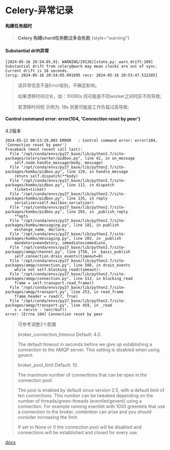 # Celery-异常记录

#### 构建任务超时

> **Celery 构建chord任务数过多会失败**
{style="warning"}

#### Substantial drift异常

```
[2024-05-16 20:54:05,91: WARNING/29126][state.py:_warn_drift:109]
Substantial drift from celery@work may mean clocks are out of sync.  
Current drift is 18 seconds.  
[orig: 2024-05-16 20:54:05.091695 recv: 2024-05-16 20:53:47.512285]
```
> 该异常信息不是Error级别，不确定影响。
> 
> 如果漂移时间过长，如：10080s 则可能是不同worker之间时区不同导致;
> 
> 若漂移时间短 示例为: 18s 则更可能是工作负载过高导致;

#### Control command error: error(104, 'Connection reset by peer')
4.2版本
```
2024-05-22 00:53:29,803 ERROR   : Control command error: error(104, 'Connection reset by peer')
Traceback (most recent call last):
  File "/opt/conda/envs/py27_base/lib/python2.7/site-packages/celery/worker/pidbox.py", line 42, in on_message
    self.node.handle_message(body, message)
  File "/opt/conda/envs/py27_base/lib/python2.7/site-packages/kombu/pidbox.py", line 129, in handle_message
    return self.dispatch(**body)
  File "/opt/conda/envs/py27_base/lib/python2.7/site-packages/kombu/pidbox.py", line 112, in dispatch
    ticket=ticket)
  File "/opt/conda/envs/py27_base/lib/python2.7/site-packages/kombu/pidbox.py", line 135, in reply
    serializer=self.mailbox.serializer)
  File "/opt/conda/envs/py27_base/lib/python2.7/site-packages/kombu/pidbox.py", line 265, in _publish_reply
    **opts
  File "/opt/conda/envs/py27_base/lib/python2.7/site-packages/kombu/messaging.py", line 181, in publish
    exchange_name, declare,
  File "/opt/conda/envs/py27_base/lib/python2.7/site-packages/kombu/messaging.py", line 203, in _publish
    mandatory=mandatory, immediate=immediate,
  File "/opt/conda/envs/py27_base/lib/python2.7/site-packages/amqp/channel.py", line 1758, in _basic_publish
    self.connection.drain_events(timeout=0)
  File "/opt/conda/envs/py27_base/lib/python2.7/site-packages/amqp/connection.py", line 508, in drain_events
    while not self.blocking_read(timeout):
  File "/opt/conda/envs/py27_base/lib/python2.7/site-packages/amqp/connection.py", line 513, in blocking_read
    frame = self.transport.read_frame()
  File "/opt/conda/envs/py27_base/lib/python2.7/site-packages/amqp/transport.py", line 253, in read_frame
    frame_header = read(7, True)
  File "/opt/conda/envs/py27_base/lib/python2.7/site-packages/amqp/transport.py", line 459, in _read
    s = recv(n - len(rbuf))
error: [Errno 104] Connection reset by peer
```
> 可参考调整2个配置
> 
> broker_connection_timeout
> Default: 4.0.
> 
> The default timeout in seconds before we give up establishing a 
> connection to the AMQP server. This setting is disabled when using gevent.
> 
> broker_pool_limit
> Default: 10.
> 
> The maximum number of connections that can be open in the connection pool.
>
> The pool is enabled by default since version 2.5, with a default limit of ten connections. This number can be tweaked depending on the number of threads/green-threads (eventlet/gevent) using a connection. For example running eventlet with 1000 greenlets that use a connection to the broker, contention can arise and you should consider increasing the limit.
> 
> If set to None or 0 the connection pool will be disabled and connections will be established and closed for every use.

[docs](https://celeryproject.readthedocs.io/zh-cn/latest/userguide/configuration.html#std:setting-broker_pool_limit)